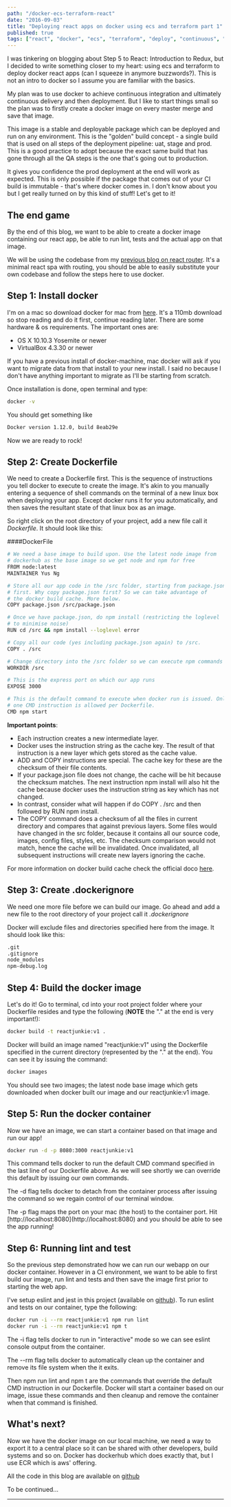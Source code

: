 ```yaml
---
path: "/docker-ecs-terraform-react"
date: "2016-09-03"
title: "Deploying react apps on docker using ecs and terraform part 1"
published: true
tags: ["react", "docker", "ecs", "terraform", "deploy", "continuous", "integration", "deployment"]
---
```


I was tinkering on blogging about Step 5 to React: Introduction to Redux, but I decided to write something closer to my heart: 
using ecs and terraform to deploy docker react apps (can I squeeze in anymore buzzwords?). This is not an intro to docker so 
I assume you are familiar with the basics. 
 
My plan was to use docker to achieve continuous integration and ultimately continuous delivery and then deployment. But I like to
start things small so the plan was to firstly create a docker image on every master merge and save that image. 

This image
is a stable and deployable package which can be deployed and run on any environment. This is the "golden" build concept - a single build
that is used on all steps of the deployment pipeline: uat, stage and prod. This is a good practice to adopt because the exact same 
build that has gone through all the QA steps is the one that's going out to production. 

It gives you confidence the prod deployment at the end
will work as expected. This is only possible if the package that comes out of your CI build is immutable - that's where docker comes in. I don't 
know about you but I get really turned on by this kind of stuff! Let's get to it!
 
## The end game
By the end of this blog, we want to be able to create a docker image containing our react app, be able to run lint, tests and the actual app
on that image.

We will be using the codebase from my [previous blog on react router](/step-four-to-react-routing-with-react-router/). It's
a minimal react spa with routing, you should be able to easily substitute your own codebase and follow the steps here to use docker.

## Step 1: Install docker
I'm on a mac so download docker for mac from [here](https://download.docker.com/mac/stable/Docker.dmg). It's a 110mb download so stop reading and do it first, continue reading later.
There are some hardware & os requirements. The important ones are:
<ul>
<li>OS X 10.10.3 Yosemite or newer</li>
<li>VirtualBox 4.3.30 or newer</li>
</ul>

If you have a previous install of docker-machine, mac docker will ask if you want to migrate data from that install to your new install. I said no because I don't have anything
important to migrate as I'll be starting from scratch.

Once installation is done, open terminal and type:
```bash
docker -v
```

You should get something like 
```bash
Docker version 1.12.0, build 8eab29e
```

Now we are ready to rock!

## Step 2: Create Dockerfile

We need to create a Dockerfile first. This is the sequence of instructions you tell docker to execute to create the image. 
It's akin to you manually entering a sequence of shell commands on the terminal of a new linux box when deploying your app. Except
docker runs it for you automatically, and then saves the resultant state of that linux box as an image.

So right click on the root directory of your project, add a new file call it <i>Dockerfile</i>. It should look like this:

####DockerFile
```bash
# We need a base image to build upon. Use the latest node image from 
# dockerhub as the base image so we get node and npm for free
FROM node:latest
MAINTAINER Yus Ng

# Store all our app code in the /src folder, starting from package.json
# first. Why copy package.json first? So we can take advantage of 
# the docker build cache. More below.
COPY package.json /src/package.json

# Once we have package.json, do npm install (restricting the loglevel
# to minimise noise)
RUN cd /src && npm install --loglevel error

# Copy all our code (yes including package.json again) to /src. 
COPY . /src

# Change directory into the /src folder so we can execute npm commands
WORKDIR /src

# This is the express port on which our app runs
EXPOSE 3000

# This is the default command to execute when docker run is issued. Only
# one CMD instruction is allowed per Dockerfile.
CMD npm start
```

<b>Important points</b>: 
<ul>
<li>Each instruction creates a new intermediate layer.</li>
<li>Docker uses the instruction string as the cache key. The result of that instruction is a new layer which gets stored as the cache value.</li>
<li>ADD and COPY instructions are special. The cache key for these are the checksum of their file contents.</li>
<li>If your package.json file does not change, the cache will be hit because the checksum matches. The next instruction npm install will also hit the cache 
because docker uses the instruction string as key which has not changed.</li>
<li>In contrast, consider what will happen if do COPY . /src and then followed by RUN npm install.</li>
<li>The COPY command does a checksum of all the files in current directory and compares that against previous layers. Some files
would have changed in the src folder, because it contains all our source code, images, config files, styles, etc. The checksum comparison would not match, hence
the cache will be invalidated. Once invalidated, all subsequent instructions will create new layers ignoring the cache.</li>
</ul>

For more information on docker build cache check the official doco [here](https://docs.docker.com/engine/userguide/eng-image/dockerfile_best-practices/).

## Step 3: Create .dockerignore

We need one more file before we can build our image. Go ahead and add a new file to the root directory of your project call it 
<i>.dockerignore</i>

Docker will exclude files and directories specified here from the image. It should look like this:

```bash
.git
.gitignore
node_modules
npm-debug.log
```

## Step 4: Build the docker image

Let's do it! Go to terminal, cd into your root project folder where your Dockerfile resides and type the following (<b>NOTE</b> the "." at the end
is very important!): 

```bash
docker build -t reactjunkie:v1 .
```

Docker will build an image named "reactjunkie:v1" using the Dockerfile specified in the current directory (represented by the "." at the end). You can see it
by issuing the command:

```bash
docker images
```

You should see two images; the latest node base image which gets downloaded when docker built our image and our reactjunkie:v1 image.

## Step 5: Run the docker container

Now we have an image, we can start a container based on that image and run our app!

```bash
docker run -d -p 8080:3000 reactjunkie:v1
```

This command tells docker to run the default CMD command specified in the last line of our Dockerfile above. As we will see shortly we can
override this default by issuing our own commands.

<p>The -d flag tells docker to detach from the container process after issuing the command so we regain control of our terminal window.</p>
The -p flag maps the port on your mac (the host) to the container port.
Hit [http://localhost:8080](http://localhost:8080) and you should be able to see the app running!

## Step 6: Running lint and test

So the previous step demonstrated how we can run our webapp on our docker container. However in a CI environment, we want to be able to first build our image,
run lint and tests and then save the image first prior to starting the web app. 

I've setup eslint and jest in this project (available on [github](https://github.com/yusinto/docker)). To run eslint and tests on our container, type 
the following:

```bash
docker run -i --rm reactjunkie:v1 npm run lint
docker run -i --rm reactjunkie:v1 npm t
```

<p>The -i flag tells docker to run in "interactive" mode so we can see eslint console output from the container.</p>
<p>The --rm flag tells docker to automatically clean up the container and remove its file system when the it exits.</p>
<p>Then npm run lint and npm t are the commands that override the default CMD instruction in our Dockerfile. Docker will start
a container based on our image, issue these commands and then cleanup and remove the container when that command is finished.</p>

## What's next?
Now we have the docker image on our local machine, we need a way to export it to a central place so it can be shared with other developers, 
build systems and so on. Docker has dockerhub which does exactly that, but I use ECR which is aws' offering.

All the code in this blog are available on [github](https://github.com/yusinto/docker)

To be continued...


---------------------------------------------------------------------------------------
